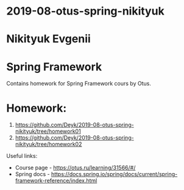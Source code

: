 # 2019-08-otus-spring-nikityuk
# Nikityuk Evgenii
# Spring Framework

Contains homework for Spring Framework cours by Otus.

# Homework:
1) https://github.com/Deyk/2019-08-otus-spring-nikityuk/tree/homework01 
2) https://github.com/Deyk/2019-08-otus-spring-nikityuk/tree/homework02 

Useful links:
* Course page - https://otus.ru/learning/31566/#/
* Spring docs - https://docs.spring.io/spring/docs/current/spring-framework-reference/index.html
